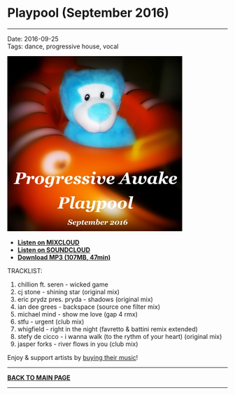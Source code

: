 # Playpool (September 2016)  

----

Date: 2016-09-25    
Tags:  dance, progressive house, vocal    

[![Progressive Awake: Playpool (September 2016)](./images/playpool-september-2016.jpg)](https://www.mixcloud.com/progressiveawake/playpool-september-2016/)
  
* [**Listen on MIXCLOUD**](http://www.mixcloud.com/progressiveawake/playpool-september-2016/)  
* [**Listen on SOUNDCLOUD**](https://soundcloud.com/progressive-awake/playpool-september-2016/)  
* [**Download MP3 (107MB, 47min)**](https://1drv.ms/u/s!Alo3H0XlzdZxgW9fRhK6BaRHljuX?e=bDamuY)  
  
TRACKLIST:  

01. chillion ft. seren - wicked game   
02. cj stone - shining star (original mix)  
03. eric prydz pres. pryda - shadows (original mix)  
04. ian dee grees - backspace (source one filter mix)  
05. michael mind - show me love (gap 4 rmx)  
06. stfu - urgent (club mix)  
07. whigfield - right in the night (favretto & battini remix extended)  
08. stefy de cicco - i wanna walk (to the rythm of your heart) (original mix)  
09. jasper forks - river flows in you (club mix)  


Enjoy & support artists by [buying their music](http://beatport.com)!

----

[**BACK TO MAIN PAGE**](./README.md)

---- 
